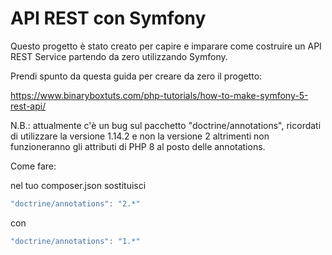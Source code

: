 
# API REST con Symfony

Questo progetto è stato creato per capire e imparare come costruire un API REST Service partendo da zero utilizzando Symfony.

Prendi spunto da questa guida per creare da zero il progetto:

https://www.binaryboxtuts.com/php-tutorials/how-to-make-symfony-5-rest-api/

N.B.: attualmente c'è un bug sul pacchetto "doctrine/annotations", ricordati di utilizzare la versione 1.14.2 e non la versione 2 altrimenti non funzioneranno gli attributi di PHP 8 al posto delle annotations.

Come fare:

nel tuo composer.json sostituisci

```javascript
"doctrine/annotations": "2.*"
```

con 


```javascript
"doctrine/annotations": "1.*"
```